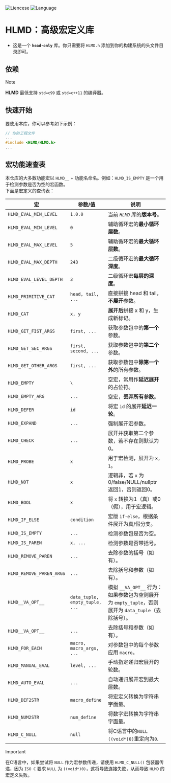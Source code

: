 ![Liencese](https://img.shields.io/badge/Liencese-Apache_2.0-blue)     ![Language](https://img.shields.io/badge/Language-C/C++-red)

# HLMD：高级宏定义库
* 这是一个 **`head-only`** 库。你只需要将 `HLMD.h` 添加到你的构建系统的头文件目录即可。

## 依赖
> [!NOTE]
> **HLMD** 最低支持 `std=c99` 或 `std=c++11` 的编译器。<br>

## 快速开始
要使用本库，你可以参考如下示例：
```cpp
// 你的工程文件
...
#include <HLMD/HLMD.h>
...
```

## 宏功能速查表
本仓库的大多数功能宏以 `HLMD__` + 功能名命名。例如：`HLMD_IS_EMPTY` 是一个用于检测参数是否为空的宏函数。<br>
下面是宏定义的查询表：<br>

|宏|参数/值|说明|
|-|-|-|
|`HLMD_EVAL_MIN_LEVEL`|`1.0.0` |当前 *`HLMD`* 库的**版本号**。|
|`HLMD_EVAL_MIN_LEVEL`|`0` |辅助循环宏的**最小循环层数**。|
|`HLMD_EVAL_MAX_LEVEL`|`5` |辅助循环宏的**最大循环层数**。|
|`HLMD_EVAL_MAX_DEPTH`|`243` |二级循环宏的**最大循环深度**。|
|`HLMD_EVAL_LEVEL_DEPTH`|`3` |二级循环宏**每层的深度**。|
|`HLMD_PRIMITIVE_CAT`|`head, tail, ...`|直接拼接 head 和 tail，**不展开**参数。|
|`HLMD_CAT`|`x, y`|**展开后**拼接 x 和 y，生成新标记。|
|`HLMD_GET_FIST_ARGS`|`first, ...`|获取参数包中的**第一个**参数。|
|`HLMD_GET_SEC_ARGS`|`first, second, ...`|获取参数包中的**第二个**参数。|
|`HLMD_GET_OTHER_ARGS`|`first, ...`|获取参数包中**除第一个外**的所有参数。|
|`HLMD_EMPTY`|`\`|空宏，常用作**延迟展开**的占位符。|
|`HLMD_EMPTY_ARG`|`...`|空宏，**丢弃所有参数**。|
|`HLMD_DEFER`|`id`|将宏 `id` 的展开**延迟一轮**。|
|`HLMD_EXPAND`|`...`|强制展开宏参数。|
|`HLMD_CHECK`|`...`|展开并获取第二个参数，若不存在则默认为0。|
|`HLMD_PROBE`|`x`|用于宏检测，展开为 `x, 1`。|
|`HLMD_NOT`|`x`|逻辑非，若 `x` 为 0/false/NULL/nullptr 返回1，否则返回0。|
|`HLMD_BOOL`|`x`|将 `x` 转换为1（真）或0（假），用于宏逻辑。|
|`HLMD_IF_ELSE`|`condition`|宏版 `if-else`，根据条件展开为真/假分支。|
|`HLMD_IS_EMPTY`|`...`|检测参数包是否为空。|
|`HLMD_IS_PAREN`|`x, ...`|检测参数是否带括号。|
|`HLMD_REMOVE_PAREN`|`...`|去除参数的括号（如有）。|
|`HLMD_REMOVE_PAREN_ARGS`|`...`|去除括号和参数（如有）。|
|`HLMD__VA_OPT__`|`data_tuple, empty_tuple, ...`|模拟 `__VA_OPT__` 行为：如果参数包为空则展开为 `empty_tuple`，否则展开为 `data_tuple`（去除括号）。|
|`HLMD__VA_OPT__`|`...`|去除括号和参数（如有）。|
|`HLMD_FOR_EACH`|`macro, macro_args, ...`|对参数包中的每个参数应用 `macro`。|
|`HLMD_MANUAL_EVAL`|`level, ...`|手动指定递归宏展开的轮数。|
|`HLMD_AUTO_EVAL`|`...`|自动递归展开宏到最大层数。|
|`HLMD_DEF2STR`|`macro_define`|将宏定义转换为字符串字面量。|
|`HLMD_NUM2STR`|`num_define`|将数字宏转换为字符串字面量。|
|`HLMD_C_NULL`|`null`|将C语言中的`NULL ((void*)0)`重定向为`0`.|

> [!IMPORTANT]
> 在C语言中，如果尝试将 `NULL` 作为宏参数传递，请使用 `HLMD_C_NULL()` 包装器传递，因为 `ISO C` 要求 `NULL` 为 `((void*)0)`，这将导致连接失败，从而导致 `HLMD` 的宏定义失败。
